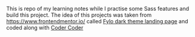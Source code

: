 This is repo of my learning notes while I practise some Sass features and build this project. The idea of this projects was taken from https://www.frontendmentor.io/ called [ Fylo dark theme landing page](https://www.frontendmentor.io/challenges/fylo-dark-theme-landing-page-5ca5f2d21e82137ec91a50fd) and coded along with [Coder Coder](https://www.youtube.com/channel/UCzNf0liwUzMN6_pixbQlMhQ)
